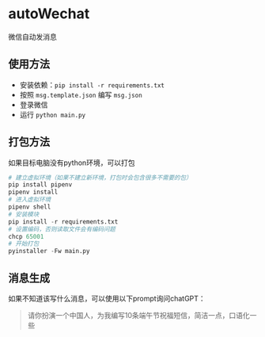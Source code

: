 # autoWechat

微信自动发消息

## 使用方法

- 安装依赖：`pip install -r requirements.txt`
- 按照 `msg.template.json` 编写 `msg.json`
- 登录微信
- 运行 `python main.py`

## 打包方法

如果目标电脑没有python环境，可以打包

```python
# 建立虚拟环境（如果不建立新环境，打包时会包含很多不需要的包）
pip install pipenv
pipenv install
# 进入虚拟环境
pipenv shell
# 安装模块
pip install -r requirements.txt
# 设置编码，否则读取文件会有编码问题
chcp 65001
# 开始打包
pyinstaller -Fw main.py
```

## 消息生成

如果不知道该写什么消息，可以使用以下prompt询问chatGPT：

> 请你扮演一个中国人，为我编写10条端午节祝福短信，简洁一点，口语化一些

